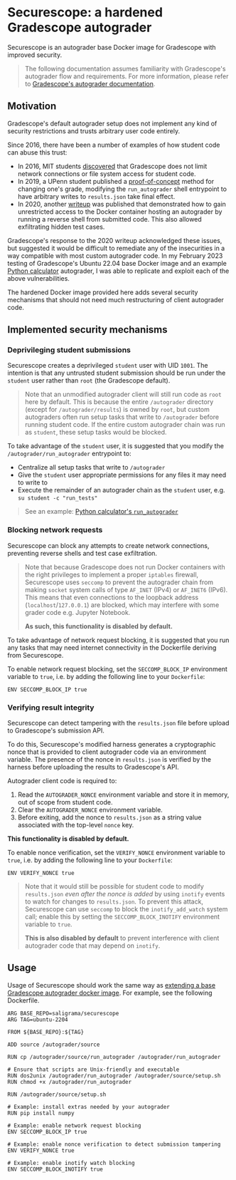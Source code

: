 # Securescope: a hardened Gradescope autograder

Securescope is an autograder base Docker image for Gradescope with improved security.

> The following documentation assumes familiarity with Gradescope's autograder flow and requirements. For more information, please refer to [Gradescope's autograder documentation](https://gradescope-autograders.readthedocs.io/en/latest/manual_docker/).

## Motivation

Gradescope's default autograder setup does not implement any kind of security restrictions and trusts arbitrary user code entirely.

Since 2016, there have been a number of examples of how student code can abuse this trust:

* In 2016, MIT students [discovered](https://courses.csail.mit.edu/6.857/2016/files/20.pdf#subsection.5.3) that Gradescope does not limit network connections or file system access for student code.
* In 2019, a UPenn student published a [proof-of-concept](https://www.seas.upenn.edu/~hanbangw/blog/hack-gs/) method for changing one's grade, modifying the `run_autograder` shell entrypoint to have arbitrary writes to `results.json` take final effect.
* In 2020, another [writeup](https://medium.com/@andylyu/how-a-frustrating-computer-science-assignment-lead-to-me-gaining-access-to-the-server-that-graded-502310cf03ae) was published that demonstrated how to gain unrestricted access to the Docker container hosting an autograder by running a reverse shell from submitted code. This also allowed exfiltrating hidden test cases.

Gradescope's response to the 2020 writeup acknowledged these issues, but suggested it would be difficult to remediate any of the insecurities in a way compatible with most custom autograder code. In my February 2023 testing of Gradescope's Ubuntu 22.04 base Docker image and an example [Python calculator](https://github.com/gradescope/autograder_samples/tree/master/python) autograder, I was able to replicate and exploit each of the above vulnerabilities.

The hardened Docker image provided here adds several security mechanisms that should not need much restructuring of client autograder code.

## Implemented security mechanisms

### Deprivileging student submissions

Securescope creates a deprivileged `student` user with UID `1001`. The intention is that any untrusted student submission should be run under the `student` user rather than `root` (the Gradescope default).

> Note that an unmodified autograder client will still run code as `root` here by default. This is because the entire `/autograder` directory (except for `/autograder/results`) is owned by `root`, but custom autograders often run setup tasks that write to `/autograder` before running student code. If the entire custom autograder chain was run as `student`, these setup tasks would be blocked.

To take advantage of the `student` user, it is suggested that you modify the `/autograder/run_autograder` entrypoint to:

* Centralize all setup tasks that write to `/autograder`
* Give the `student` user appropriate permissions for any files it may need to write to
* Execute the remainder of an autograder chain as the `student` user, e.g. `su student -c "run_tests"`

> See an example: [Python calculator's `run_autograder`](examples/python-calculator/run_autograder)

### Blocking network requests

Securescope can block any attempts to create network connections, preventing reverse shells and test case exfiltration.

> Note that because Gradescope does not run Docker containers with the right privileges to implement a proper `iptables` firewall, Securescope uses `seccomp` to prevent the autograder chain from making `socket` system calls of type `AF_INET` (IPv4) or `AF_INET6` (IPv6). This means that even connections to the loopback address (`localhost`/`127.0.0.1`) are blocked, which may interfere with some grader code e.g. Jupyter Notebook.
>
> **As such, this functionality is disabled by default.**

To take advantage of network request blocking, it is suggested that you run any tasks that may need internet connectivity in the Dockerfile deriving from Securescope.

To enable network request blocking, set the `SECCOMP_BLOCK_IP` environment variable to `true`, i.e. by adding the following line to your `Dockerfile`:

```docker
ENV SECCOMP_BLOCK_IP true
```

### Verifying result integrity

Securescope can detect tampering with the `results.json` file before upload to Gradescope's submission API.

To do this, Securescope's modified harness generates a cryptographic nonce that is provided to client autograder code via an environment variable. The presence of the nonce in `results.json` is verified by the harness before uploading the results to Gradescope's API.

Autograder client code is required to:

1. Read the `AUTOGRADER_NONCE` environment variable and store it in memory, out of scope from student code.
2. Clear the `AUTOGRADER_NONCE` environment variable.
3. Before exiting, add the nonce to `results.json` as a string value associated with the top-level `nonce` key.

**This functionality is disabled by default.**

To enable nonce verification, set the `VERIFY_NONCE` environment variable to `true`, i.e. by adding the following line to your `Dockerfile`:

```docker
ENV VERIFY_NONCE true
```

> Note that it would still be possible for student code to modify `results.json` *even after the nonce is added* by using `inotify` events to watch for changes to `results.json`. To prevent this attack, Securescope can use `seccomp` to block the `inotify_add_watch` system call; enable this by setting the `SECCOMP_BLOCK_INOTIFY` environment variable to `true`.
>
> **This is also disabled by default** to prevent interference with client autograder code that may depend on `inotify`.

## Usage

Usage of Securescope should work the same way as [extending a base Gradescope autograder docker image](https://gradescope-autograders.readthedocs.io/en/latest/manual_docker/). For example, see the following Dockerfile.

```Docker
ARG BASE_REPO=saligrama/securescope
ARG TAG=ubuntu-2204

FROM ${BASE_REPO}:${TAG}

ADD source /autograder/source

RUN cp /autograder/source/run_autograder /autograder/run_autograder

# Ensure that scripts are Unix-friendly and executable
RUN dos2unix /autograder/run_autograder /autograder/source/setup.sh
RUN chmod +x /autograder/run_autograder

RUN /autograder/source/setup.sh

# Example: install extras needed by your autograder
RUN pip install numpy

# Example: enable network request blocking
ENV SECCOMP_BLOCK_IP true

# Example: enable nonce verification to detect submission tampering
ENV VERIFY_NONCE true

# Example: enable inotify watch blocking
ENV SECCOMP_BLOCK_INOTIFY true
```